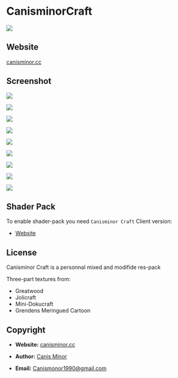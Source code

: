 # CanisminorCraft

![](https://o4j4l4n7h.qnssl.com/20161215-22116-bg.png)

## Website

[canisminor.cc](http://canisminor.cc)


## Screenshot

![](https://o4j4l4n7h.qnssl.com/20161219-223051-9.png)

![](https://o4j4l4n7h.qnssl.com/20161219-223050-8.png)

![](https://o4j4l4n7h.qnssl.com/20161219-223052-1.png)

![](https://o4j4l4n7h.qnssl.com/20161219-223052-2.png)

![](https://o4j4l4n7h.qnssl.com/20161219-223053-3.png)

![](https://o4j4l4n7h.qnssl.com/20161219-223053-4.png)

![](https://o4j4l4n7h.qnssl.com/20161219-223053-5.png)

![](https://o4j4l4n7h.qnssl.com/20161219-223054-6.png)

![](https://o4j4l4n7h.qnssl.com/20161219-223054-7.png)



## Shader Pack

To enable shader-pack you need `Canisminor Craft` Client version:

- [Website](http://canisminor.cc)

## License

Canisminor Craft is a personnal mixed and modifide res-pack

Three-part textures from:

- Greatwood
- Jolicraft
- Mini-Dokucraft
- Grendens Meringued Cartoon

## Copyright

- **Website:** [canisminor.cc](http://canisminor.cc)

- **Author:** [Canis Minor](http://canisminor.cc)

- **Email:** [Canismonor1990@gmail.com](Canismonor1990@gmail.com)
